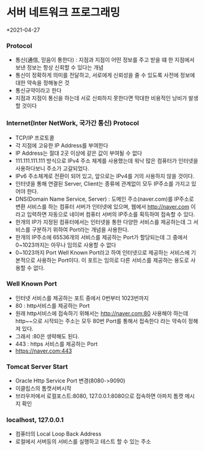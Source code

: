 # 서버 네트워크 프로그래밍
*2021-04-27













### Protocol
* 통신(通信, 믿음이 통한다) : 지점과 지점이 어떤 정보를 주고 받을 떄 한 지점에서 보낸 정보는 항상 신회할 수 있다는 개념
* 통신이 정확하게 의미를 전달하고, 서로에게 신뢰성을 줄 수 있도록 사전에 정보에 대한 약속을 정해놓은 것
* 통신규약이라고 한다
* 지점과 지점이 통신을 하는데 서로 신뢰하지 못한다면 막대한 비용적인 낭비가 발생할 것이다

### Internet(Inter NetWork, 국가간 통신) Protocol
* TCP/IP 프로토콜
* 각 지점에 고유한 IP Address를 부여한다
* IP Address는 절대 2곳 이상에 같은 값이 부여될 수 없다
* 111.111.111.111 방식으로 IPv4 주소 체계를 사용했는데 워낙 많은 컴퓨터가 인터넷을 사용하다보니 주소가 고갈되었다.
* IPv6 주소체계로 전환이 되어 있고, 앞으로는 IPv4를 거의 사용하지 않을 것이다.
* 인터넷을 통해 연결된 Server, Client는 종류에 관계없이 모두 IP주소를 가지고 있어야 한다.
* DNS(Domain Name Service, Server) : 도메인 주소(naver.com)를 IP주소로 변환 서비스를 하는 컴퓨터 서버가 인터넷에 있으며, 웹에서 http://naver.com 이라고 입력하면 자동으로 네이버 컴퓨터 서버의 IP주소를 획득하여 접속할 수 있다.
* 한개의 IP가 지정된 컴퓨터에서는 인터넷을 통한 다양한 서비스를 제공하는데 그 서비스를 구분하기 위하여 Port라는 개념을 사용한다.
* 한개의 IP주소에 65536개의 서비스를 제공하는 Port가 할당되는데 그 중에서 0~1023까지는 아무나 임의로 사용할 수 없다
* 0~1023까지 Port Well Known Port라고 하여 인터넷으로 제공하는 서비스에 기본적으로 사용하는 Port이다. 이 포트는 임의로 다른 서비스를 제공하는 용도로 사용할 수 없다.

### Well Known Port
* 인터넷 서비스를 제공하는 포트 중에서 0번부터 1023번까지 
* 80 : http서비스를 제공하는 Port
* 원래 http서비스에 접속하기 위해서는 http://naver.com:80 사용해야 하는데 http~~으로 시작되는 주소는 모두 80번 Port를 통해서 접속한다 라는 약속이 정해져 있다.
* 그래서 :80은 생략해도 된다.
* 443 : https 서비스를 제공하는 Port
* https://naver.com:443


### Tomcat Server Start
* Oracle Http Service Port 변경(8080->9090)
* 이클립스의 톰캣서버시작
* 브라우저에서 로컬포스트:8080, 127.0.0.1:8080으로 접속하면 아파치 톰캣 메시지 확인

### localhost, 127.0.0.1
* 컴퓨터의 Local Loop Back Address
* 로컬에서 서버등의 서비스를 실행하고 테스트 할 수 있는 주소

